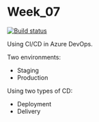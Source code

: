 # Week_07

[![Build status](https://houssemdellai.visualstudio.com/Java-SpringBoot-WebApp/_apis/build/status/Java-SpringBoot-Maven-CI)](https://houssemdellai.visualstudio.com/Java-SpringBoot-WebApp/_build/latest?definitionId=96)

Using CI/CD in Azure DevOps.

Two environments:
- Staging
- Production

Using two types of CD:
- Deployment
- Delivery 

